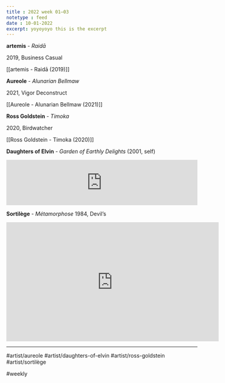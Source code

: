 ```yaml
---
title : 2022 week 01–03
notetype : feed
date : 10-01-2022
excerpt: yoyoyoyo this is the excerpt
---
```




**artemis** - *Raidā*

2019, Business Casual

[[artemis - Raidā (2019)]]

**Aureole** - *Alunarian Bellmaw*

2021, Vigor Deconstruct

[[Aureole - Alunarian Bellmaw (2021)]]

**Ross Goldstein** - *Timoka*

2020, Birdwatcher

[[Ross Goldstein - Timoka (2020)]]

**Daughters of Elvin** - *Garden of Earthly Delights* (2001, self)

<iframe style="border: 0; width: 100%; height: 120px;" src="https://bandcamp.com/EmbeddedPlayer/album=1952733963/size=large/bgcol=333333/linkcol=ffffff/tracklist=false/artwork=small/transparent=true/" seamless><a href="https://daughtersofelvin.bandcamp.com/album/garden-of-earthly-delights">Garden of Earthly Delights by Daughters of Elvin</a></iframe>

**Sortilège** - *Métamorphose*
1984, Devil’s

<iframe width="560" height="315" src="https://www.youtube.com/embed/CgbNMvOfHTE" title="YouTube video player" frameborder="0" allow="accelerometer; autoplay; clipboard-write; encrypted-media; gyroscope; picture-in-picture" allowfullscreen></iframe>


---
#artist/aureole #artist/daughters-of-elvin #artist/ross-goldstein  #artist/sortilège

#weekly
